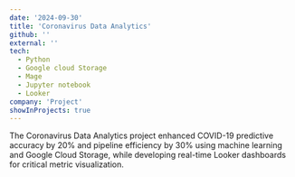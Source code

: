```yaml
---
date: '2024-09-30'
title: 'Coronavirus Data Analytics'
github: ''
external: ''
tech:
  - Python 
  - Google cloud Storage
  - Mage
  - Jupyter notebook
  - Looker
company: 'Project'
showInProjects: true
---
```


The Coronavirus Data Analytics project enhanced COVID-19 predictive accuracy by 20% and pipeline efficiency by 30% using machine learning and Google Cloud Storage, while developing real-time Looker dashboards for critical metric visualization.
